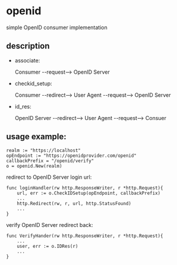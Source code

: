 # openid
simple OpenID consumer implementation

## description

* associate:

  Consumer --request--> OpenID Server

* checkid_setup:

  Consumer --redirect--> User Agent --request-->
  OpenID Server

* id_res:

  OpenID Server --redirect--> User Agent --request--> Consuer

## usage example:
	realm := "https://localhost"
	opEndpoint := "https://openidprovider.com/openid"
	callbackPrefix = "/openid/verify"
	o = openid.New(realm)

redirect to OpenID Server login url:

	func loginHandler(rw http.ResponseWriter, r *http.Request){
		url, err := o.CheckIDSetup(opEndpoint, callbackPrefix)
		...
		http.Redirect(rw, r, url, http.StatusFound)
		...
	}

verify OpenID Server redirect back:

	func VerifyHander(rw http.ResponseWriter, r *http.Request){
		...
		user, err := o.IDRes(r)
		...
	}
